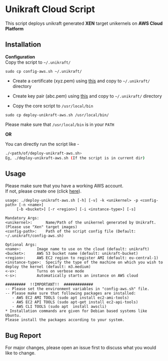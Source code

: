 # Unikraft Cloud Script

This script deploys unikraft generated **XEN** target unikernels on **AWS Cloud Platform**

## Installation

**Configuration**  
Copy the script to `~/.unikraft/`

```
sudo cp config-aws.sh ~/.unikraft/
``` 
- Create a certificate (xyz.pem) using [this](https://docs.aws.amazon.com/acm/latest/userguide/import-certificate-api-cli.html) and copy to `~/.unikraft/` directory
- Create key pair (abc.pem) using [this](https://docs.aws.amazon.com/AWSEC2/latest/UserGuide/ec2-key-pairs.html) and copy to `~/.unikraft/` directory

- Copy the core script to `/usr/local/bin`

```
sudo cp deploy-unikraft-aws.sh /usr/local/bin/
```
Please make sure that `/usr/local/bin` is in your `PATH`

**OR**

You can directly run the script like - 

```bash
./<path/of/deploy-unikraft-aws.sh>
Eg, ./deploy-unikraft-aws.sh (If the script is in current dir)
```


## Usage
Please make sure that you have a working AWS account.  
If not, please create one (click [here](https://aws.amazon.com/)).
 

```
usage: ./deploy-unikraft-aws.sh [-h] [-v] -k <unikernel> -p <config-path> [-n <name>]
     [-b <bucket>] [-r <region>] [-i <instance-type>] [-s]

Mandatory Args:
<unikernel>: 	  Name/Path of the unikernel generated by Unikraft.(Please use "Xen" target images) 
<config-path>:	  Path of the script config file (Default: ~/.unikraft/config-aws.sh)

Optional Args:
<name>: 	  Image name to use on the cloud (default: unikraft)
<bucket>: 	  AWS S3 bucket name (default: unikraft-bucket)
<region>: 	  AWS EC2 region to register AMI (default: eu-central-1)
<instance-type>:  Specify the type of the machine on which you wish to deploy the kernel (default: m3.medium) 
<-v>: 		  Turns on verbose mode
<-s>: 		  Automatically starts an instance on AWS cloud

#########  !!IMPORTANT!!  #############
-- Please set the environment variables in "config-aws.sh" file.
-- Please make sure that following packages are installed:
   - AWS EC2 AMI TOOLS (sudo apt install ec2-ami-tools)
   - AWS EC2 API TOOLS (sudo apt-get install ec2-api-tools)
   - AWS CLI TOOLS (sudo apt  install awscli) 
* Installation commands are given for Debian based systems like Ubuntu.
Please install the packages according to your system.

```

## Bug Report
For major changes, please open an issue first to discuss what you would like to change.
